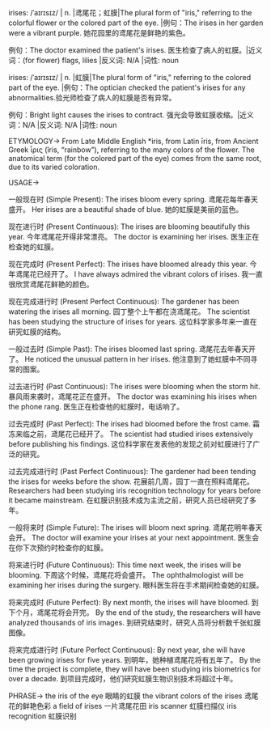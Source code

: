irises: /ˈaɪrɪsɪz/ | n. |鸢尾花；虹膜|The plural form of "iris," referring to the colorful flower or the colored part of the eye. |例句：The irises in her garden were a vibrant purple. 她花园里的鸢尾花是鲜艳的紫色。

例句：The doctor examined the patient's irises. 医生检查了病人的虹膜。|近义词：(for flower) flags, lilies |反义词: N/A |词性: noun


irises: /ˈaɪrɪsɪz/ | n. |虹膜|The plural form of "iris," referring to the colored part of the eye. |例句：The optician checked the patient's irises for any abnormalities.验光师检查了病人的虹膜是否有异常。


例句：Bright light causes the irises to contract.  强光会导致虹膜收缩。|近义词：N/A |反义词: N/A |词性: noun


ETYMOLOGY->
From Late Middle English *iris, from Latin īris, from Ancient Greek ἶρις (îris, “rainbow”), referring to the many colors of the flower. The anatomical term (for the colored part of the eye) comes from the same root, due to its varied coloration.


USAGE->

一般现在时 (Simple Present):
The irises bloom every spring. 鸢尾花每年春天盛开。
Her irises are a beautiful shade of blue. 她的虹膜是美丽的蓝色。

现在进行时 (Present Continuous):
The irises are blooming beautifully this year. 今年鸢尾花开得非常漂亮。
The doctor is examining her irises. 医生正在检查她的虹膜。

现在完成时 (Present Perfect):
The irises have bloomed already this year. 今年鸢尾花已经开了。
I have always admired the vibrant colors of irises. 我一直很欣赏鸢尾花鲜艳的颜色。

现在完成进行时 (Present Perfect Continuous):
The gardener has been watering the irises all morning. 园丁整个上午都在浇鸢尾花。
The scientist has been studying the structure of irises for years.  这位科学家多年来一直在研究虹膜的结构。

一般过去时 (Simple Past):
The irises bloomed last spring. 鸢尾花去年春天开了。
He noticed the unusual pattern in her irises. 他注意到了她虹膜中不同寻常的图案。

过去进行时 (Past Continuous):
The irises were blooming when the storm hit. 暴风雨来袭时，鸢尾花正在盛开。
The doctor was examining his irises when the phone rang. 医生正在检查他的虹膜时，电话响了。

过去完成时 (Past Perfect):
The irises had bloomed before the frost came. 霜冻来临之前，鸢尾花已经开了。
The scientist had studied irises extensively before publishing his findings.  这位科学家在发表他的发现之前对虹膜进行了广泛的研究。

过去完成进行时 (Past Perfect Continuous):
The gardener had been tending the irises for weeks before the show.  花展前几周，园丁一直在照料鸢尾花。
Researchers had been studying iris recognition technology for years before it became mainstream.  在虹膜识别技术成为主流之前，研究人员已经研究了多年。

一般将来时 (Simple Future):
The irises will bloom next spring. 鸢尾花明年春天会开。
The doctor will examine your irises at your next appointment. 医生会在你下次预约时检查你的虹膜。

将来进行时 (Future Continuous):
This time next week, the irises will be blooming.  下周这个时候，鸢尾花将会盛开。
The ophthalmologist will be examining her irises during the surgery. 眼科医生将在手术期间检查她的虹膜。

将来完成时 (Future Perfect):
By next month, the irises will have bloomed. 到下个月，鸢尾花将会开完。
By the end of the study, the researchers will have analyzed thousands of iris images. 到研究结束时，研究人员将分析数千张虹膜图像。

将来完成进行时 (Future Perfect Continuous):
By next year, she will have been growing irises for five years. 到明年，她种植鸢尾花将有五年了。
By the time the project is complete, they will have been studying iris biometrics for over a decade. 到项目完成时，他们研究虹膜生物识别技术将超过十年。


PHRASE->
the iris of the eye 眼睛的虹膜
the vibrant colors of the irises 鸢尾花的鲜艳色彩
a field of irises 一片鸢尾花田
iris scanner 虹膜扫描仪
iris recognition 虹膜识别
